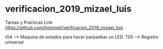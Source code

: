 # verificacion_2019_mizael_luis
Tareas y Practicas
Link
https://github.com/lrolomeli/verificacion_2019_mizael_luis

t04 --> Maquina de estados para hacer parpadear un LED.
T05 --> Registro universal 
